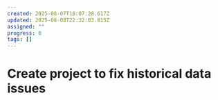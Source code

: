 ```yaml
---
created: 2025-08-07T18:07:28.617Z
updated: 2025-08-08T22:32:03.815Z
assigned: ""
progress: 0
tags: []
---
```


# Create project to fix historical data issues
